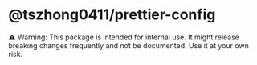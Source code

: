 # @tszhong0411/prettier-config

⚠️ Warning: This package is intended for internal use. It might release breaking changes frequently and not be documented. Use it at your own risk.

